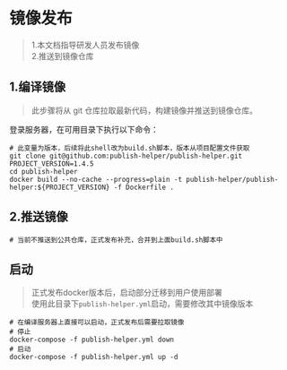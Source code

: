 # 镜像发布

> 1.本文档指导研发人员发布镜像  
> 2.推送到镜像仓库

## 1.编译镜像

> 此步骤将从 git 仓库拉取最新代码，构建镜像并推送到镜像仓库。

登录服务器，在可用目录下执行以下命令：

```shell
# 此变量为版本，后续将此shell改为build.sh脚本，版本从项目配置文件获取
git clone git@github.com:publish-helper/publish-helper.git
PROJECT_VERSION=1.4.5
cd publish-helper
docker build --no-cache --progress=plain -t publish-helper/publish-helper:${PROJECT_VERSION} -f Dockerfile .
```

## 2.推送镜像

```shell
# 当前不推送到公共仓库，正式发布补充，合并到上面build.sh脚本中
```

## 启动
> 正式发布docker版本后，启动部分迁移到用户使用部署  
> 使用此目录下`publish-helper.yml`启动，需要修改其中镜像版本

```shell
# 在编译服务器上直接可以启动，正式发布后需要拉取镜像
# 停止
docker-compose -f publish-helper.yml down
# 启动
docker-compose -f publish-helper.yml up -d
```

